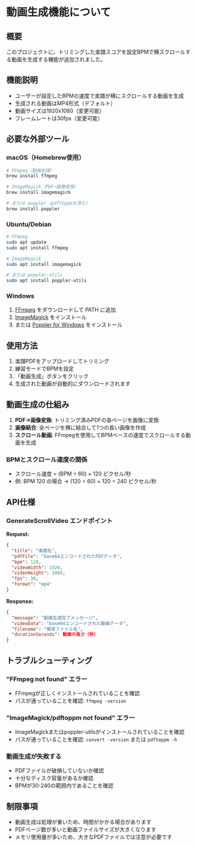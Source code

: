 # 動画生成機能について

## 概要
このプロジェクトに、トリミングした楽譜スコアを設定BPMで横スクロールする動画を生成する機能が追加されました。

## 機能説明
- ユーザーが設定したBPMの速度で楽譜が横にスクロールする動画を生成
- 生成される動画はMP4形式（デフォルト）
- 動画サイズは1920x1080（変更可能）
- フレームレートは30fps（変更可能）

## 必要な外部ツール

### macOS（Homebrew使用）
```bash
# FFmpeg（動画処理）
brew install ffmpeg

# ImageMagick（PDF→画像変換）
brew install imagemagick

# または poppler（pdftoppmを含む）
brew install poppler
```

### Ubuntu/Debian
```bash
# FFmpeg
sudo apt update
sudo apt install ffmpeg

# ImageMagick
sudo apt install imagemagick

# または poppler-utils
sudo apt install poppler-utils
```

### Windows
1. [FFmpeg](https://ffmpeg.org/download.html) をダウンロードして PATH に追加
2. [ImageMagick](https://imagemagick.org/script/download.php#windows) をインストール
3. または [Poppler for Windows](https://blog.alivate.com.au/poppler-windows/) をインストール

## 使用方法

1. 楽譜PDFをアップロードしてトリミング
2. 練習モードでBPMを設定
3. 「動画生成」ボタンをクリック
4. 生成された動画が自動的にダウンロードされます

## 動画生成の仕組み

1. **PDF→画像変換**: トリミング済みPDFの各ページを画像に変換
2. **画像結合**: 全ページを横に結合して1つの長い画像を作成
3. **スクロール動画**: FFmpegを使用してBPMベースの速度でスクロールする動画を生成

### BPMとスクロール速度の関係
- スクロール速度 = (BPM ÷ 60) × 120 ピクセル/秒
- 例: BPM 120 の場合 → (120 ÷ 60) × 120 = 240 ピクセル/秒

## API仕様

### GenerateScrollVideo エンドポイント

**Request:**
```json
{
  "title": "楽譜名",
  "pdfFile": "base64エンコードされたPDFデータ",
  "bpm": 120,
  "videoWidth": 1920,
  "videoHeight": 1080,
  "fps": 30,
  "format": "mp4"
}
```

**Response:**
```json
{
  "message": "動画生成完了メッセージ",
  "videoData": "base64エンコードされた動画データ",
  "filename": "推奨ファイル名",
  "durationSeconds": 動画の長さ（秒）
}
```

## トラブルシューティング

### "FFmpeg not found" エラー
- FFmpegが正しくインストールされていることを確認
- パスが通っていることを確認: `ffmpeg -version`

### "ImageMagick/pdftoppm not found" エラー
- ImageMagickまたはpoppler-utilsがインストールされていることを確認
- パスが通っていることを確認: `convert -version` または `pdftoppm -h`

### 動画生成が失敗する
- PDFファイルが破損していないか確認
- 十分なディスク容量があるか確認
- BPMが30-240の範囲内であることを確認

## 制限事項
- 動画生成は処理が重いため、時間がかかる場合があります
- PDFページ数が多いと動画ファイルサイズが大きくなります
- メモリ使用量が多いため、大きなPDFファイルでは注意が必要です
